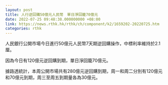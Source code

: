 ```yaml
---
layout: post
title: 人行逆回購50億元人民幣　單日淨回籠70億元
date: 2022-07-25 09:48:38.000000000 +08:00
link: https://news.rthk.hk/rthk/ch/component/k2/1659202-20220725.htm
categories: rthk
---
```


人民銀行公開市場今日進行50億元人民幣7天期逆回購操作，中標利率維持於2.1厘。

因為今日有120億元逆回購到期，單日淨回籠70億元。

據路透統計，本周公開市場共有280億元逆回購到期，周一和周二分別有120億元和70億元到期，周三至周五到期量各為30億元。

